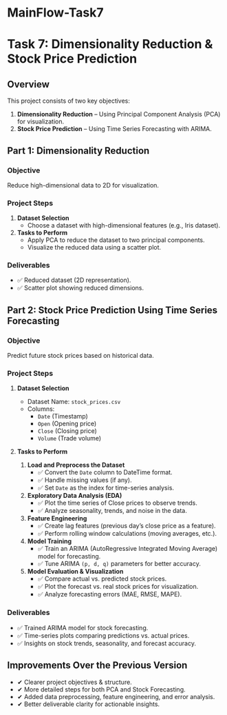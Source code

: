 # MainFlow-Task7
# Task 7: Dimensionality Reduction & Stock Price Prediction

## Overview
This project consists of two key objectives:
1. **Dimensionality Reduction** – Using Principal Component Analysis (PCA) for visualization.
2. **Stock Price Prediction** – Using Time Series Forecasting with ARIMA.

## Part 1: Dimensionality Reduction
### Objective
Reduce high-dimensional data to 2D for visualization.

### Project Steps
1. **Dataset Selection**
   - Choose a dataset with high-dimensional features (e.g., Iris dataset).
2. **Tasks to Perform**
   - Apply PCA to reduce the dataset to two principal components.
   - Visualize the reduced data using a scatter plot.

### Deliverables
- ✅ Reduced dataset (2D representation).
- ✅ Scatter plot showing reduced dimensions.

## Part 2: Stock Price Prediction Using Time Series Forecasting
### Objective
Predict future stock prices based on historical data.

### Project Steps
1. **Dataset Selection**
   - Dataset Name: `stock_prices.csv`
   - Columns:
     - `Date` (Timestamp)
     - `Open` (Opening price)
     - `Close` (Closing price)
     - `Volume` (Trade volume)

2. **Tasks to Perform**
   1. **Load and Preprocess the Dataset**
      - ✅ Convert the `Date` column to DateTime format.
      - ✅ Handle missing values (if any).
      - ✅ Set `Date` as the index for time-series analysis.
   2. **Exploratory Data Analysis (EDA)**
      - ✅ Plot the time series of Close prices to observe trends.
      - ✅ Analyze seasonality, trends, and noise in the data.
   3. **Feature Engineering**
      - ✅ Create lag features (previous day’s close price as a feature).
      - ✅ Perform rolling window calculations (moving averages, etc.).
   4. **Model Training**
      - ✅ Train an ARIMA (AutoRegressive Integrated Moving Average) model for forecasting.
      - ✅ Tune ARIMA `(p, d, q)` parameters for better accuracy.
   5. **Model Evaluation & Visualization**
      - ✅ Compare actual vs. predicted stock prices.
      - ✅ Plot the forecast vs. real stock prices for visualization.
      - ✅ Analyze forecasting errors (MAE, RMSE, MAPE).

### Deliverables
- ✅ Trained ARIMA model for stock forecasting.
- ✅ Time-series plots comparing predictions vs. actual prices.
- ✅ Insights on stock trends, seasonality, and forecast accuracy.

## Improvements Over the Previous Version
- ✔ Clearer project objectives & structure.
- ✔ More detailed steps for both PCA and Stock Forecasting.
- ✔ Added data preprocessing, feature engineering, and error analysis.
- ✔ Better deliverable clarity for actionable insights.
